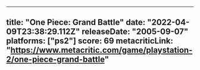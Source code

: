 
---
title: "One Piece: Grand Battle"
date: "2022-04-09T23:38:29.112Z"
releaseDate: "2005-09-07"
platforms: ["ps2"]
score: 69
metacriticLink: "https://www.metacritic.com/game/playstation-2/one-piece-grand-battle"
---
